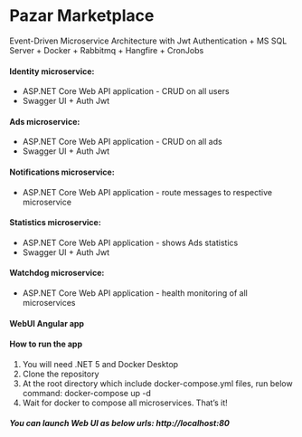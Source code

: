 # Pazar Marketplace
Event-Driven Microservice Architecture with Jwt Authentication + MS SQL Server + Docker + Rabbitmq + Hangfire + CronJobs
#### Identity microservice:
- ASP.NET Core Web API application - CRUD on all users
- Swagger UI + Auth Jwt
#### Ads microservice:
- ASP.NET Core Web API application - CRUD on all ads
- Swagger UI + Auth Jwt 
#### Notifications microservice:
- ASP.NET Core Web API application - route messages to respective microservice
#### Statistics microservice:
- ASP.NET Core Web API application - shows Ads statistics
- Swagger UI + Auth Jwt
#### Watchdog microservice:
- ASP.NET Core Web API application - health monitoring of all microservices
#### WebUI Angular app
#### How to run the app
1. You will need .NET 5 and Docker Desktop
2. Clone the repository
3. At the root directory which include docker-compose.yml files, run below command: docker-compose up -d
4. Wait for docker to compose all microservices. That’s it!
##### You can launch Web UI as below urls: http://localhost:80
